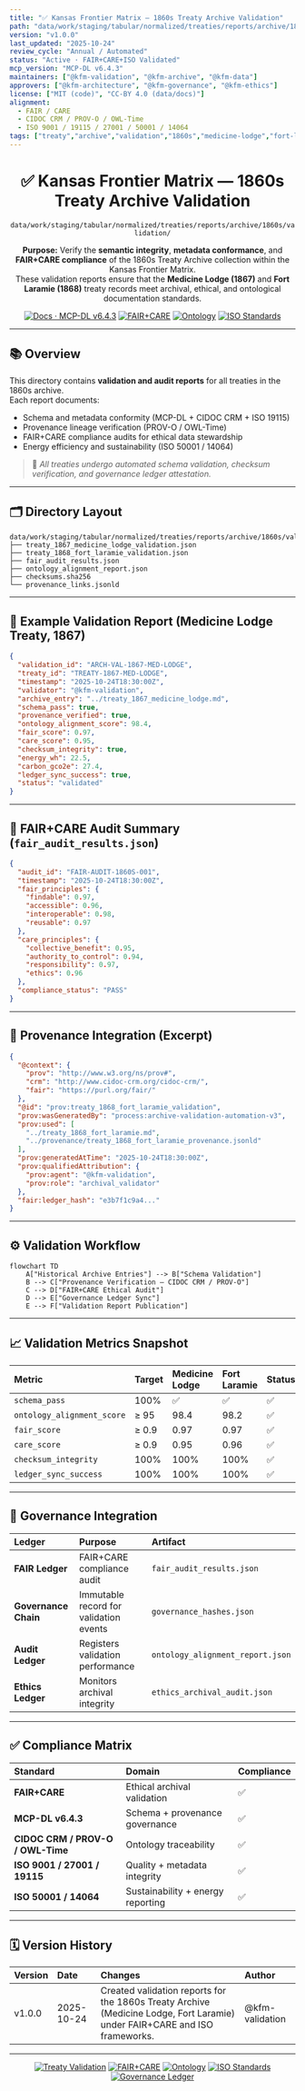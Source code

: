 ```yaml
---
title: "✅ Kansas Frontier Matrix — 1860s Treaty Archive Validation"
path: "data/work/staging/tabular/normalized/treaties/reports/archive/1860s/validation/README.md"
version: "v1.0.0"
last_updated: "2025-10-24"
review_cycle: "Annual / Automated"
status: "Active · FAIR+CARE+ISO Validated"
mcp_version: "MCP-DL v6.4.3"
maintainers: ["@kfm-validation", "@kfm-archive", "@kfm-data"]
approvers: ["@kfm-architecture", "@kfm-governance", "@kfm-ethics"]
license: ["MIT (code)", "CC-BY 4.0 (data/docs)"]
alignment:
  - FAIR / CARE
  - CIDOC CRM / PROV-O / OWL-Time
  - ISO 9001 / 19115 / 27001 / 50001 / 14064
tags: ["treaty","archive","validation","1860s","medicine-lodge","fort-laramie","ontology","fair","iso","provenance"]
---
```


<div align="center">

# ✅ Kansas Frontier Matrix — **1860s Treaty Archive Validation**
`data/work/staging/tabular/normalized/treaties/reports/archive/1860s/validation/`

**Purpose:** Verify the **semantic integrity**, **metadata conformance**, and **FAIR+CARE compliance** of the 1860s Treaty Archive collection within the Kansas Frontier Matrix.  
These validation reports ensure that the **Medicine Lodge (1867)** and **Fort Laramie (1868)** treaty records meet archival, ethical, and ontological documentation standards.

[![Docs · MCP-DL v6.4.3](https://img.shields.io/badge/Docs-MCP--DL%20v6.4.3-blue)]()
[![FAIR+CARE](https://img.shields.io/badge/FAIR%20%2B%20CARE-Validated-2ecc71)]()
[![Ontology](https://img.shields.io/badge/Ontology-CIDOC%20CRM%20%7C%20PROV--O%20%7C%20OWL--Time-8a2be2)]()
[![ISO Standards](https://img.shields.io/badge/ISO-9001%20%7C%201915%20%7C%2050001-229954)]()

</div>

---

## 📚 Overview

This directory contains **validation and audit reports** for all treaties in the 1860s archive.  
Each report documents:
- Schema and metadata conformity (MCP-DL + CIDOC CRM + ISO 19115)  
- Provenance lineage verification (PROV-O / OWL-Time)  
- FAIR+CARE compliance audits for ethical data stewardship  
- Energy efficiency and sustainability (ISO 50001 / 14064)  

> 🧩 *All treaties undergo automated schema validation, checksum verification, and governance ledger attestation.*

---

## 🗂️ Directory Layout

```
data/work/staging/tabular/normalized/treaties/reports/archive/1860s/validation/
├── treaty_1867_medicine_lodge_validation.json
├── treaty_1868_fort_laramie_validation.json
├── fair_audit_results.json
├── ontology_alignment_report.json
├── checksums.sha256
└── provenance_links.jsonld
```

---

## 🧩 Example Validation Report (Medicine Lodge Treaty, 1867)

```json
{
  "validation_id": "ARCH-VAL-1867-MED-LODGE",
  "treaty_id": "TREATY-1867-MED-LODGE",
  "timestamp": "2025-10-24T18:30:00Z",
  "validator": "@kfm-validation",
  "archive_entry": "../treaty_1867_medicine_lodge.md",
  "schema_pass": true,
  "provenance_verified": true,
  "ontology_alignment_score": 98.4,
  "fair_score": 0.97,
  "care_score": 0.95,
  "checksum_integrity": true,
  "energy_wh": 22.5,
  "carbon_gco2e": 27.4,
  "ledger_sync_success": true,
  "status": "validated"
}
```

---

## 🧠 FAIR+CARE Audit Summary (`fair_audit_results.json`)

```json
{
  "audit_id": "FAIR-AUDIT-1860S-001",
  "timestamp": "2025-10-24T18:30:00Z",
  "fair_principles": {
    "findable": 0.97,
    "accessible": 0.96,
    "interoperable": 0.98,
    "reusable": 0.97
  },
  "care_principles": {
    "collective_benefit": 0.95,
    "authority_to_control": 0.94,
    "responsibility": 0.97,
    "ethics": 0.96
  },
  "compliance_status": "PASS"
}
```

---

## 🔗 Provenance Integration (Excerpt)

```json
{
  "@context": {
    "prov": "http://www.w3.org/ns/prov#",
    "crm": "http://www.cidoc-crm.org/cidoc-crm/",
    "fair": "https://purl.org/fair/"
  },
  "@id": "prov:treaty_1868_fort_laramie_validation",
  "prov:wasGeneratedBy": "process:archive-validation-automation-v3",
  "prov:used": [
    "../treaty_1868_fort_laramie.md",
    "../provenance/treaty_1868_fort_laramie_provenance.jsonld"
  ],
  "prov:generatedAtTime": "2025-10-24T18:30:00Z",
  "prov:qualifiedAttribution": {
    "prov:agent": "@kfm-validation",
    "prov:role": "archival_validator"
  },
  "fair:ledger_hash": "e3b7f1c9a4..."
}
```

---

## ⚙️ Validation Workflow

```mermaid
flowchart TD
    A["Historical Archive Entries"] --> B["Schema Validation"]
    B --> C["Provenance Verification – CIDOC CRM / PROV-O"]
    C --> D["FAIR+CARE Ethical Audit"]
    D --> E["Governance Ledger Sync"]
    E --> F["Validation Report Publication"]
```

---

## 📈 Validation Metrics Snapshot

| Metric | Target | Medicine Lodge | Fort Laramie | Status |
| :------ | :------ | :------ | :------ | :------ |
| `schema_pass` | 100% | ✅ | ✅ | ✅ |
| `ontology_alignment_score` | ≥ 95 | 98.4 | 98.2 | ✅ |
| `fair_score` | ≥ 0.9 | 0.97 | 0.97 | ✅ |
| `care_score` | ≥ 0.9 | 0.95 | 0.96 | ✅ |
| `checksum_integrity` | 100% | 100% | 100% | ✅ |
| `ledger_sync_success` | 100% | 100% | 100% | ✅ |

---

## 🔐 Governance Integration

| Ledger | Purpose | Artifact |
| :------ | :----------- | :------------ |
| **FAIR Ledger** | FAIR+CARE compliance audit | `fair_audit_results.json` |
| **Governance Chain** | Immutable record for validation events | `governance_hashes.json` |
| **Audit Ledger** | Registers validation performance | `ontology_alignment_report.json` |
| **Ethics Ledger** | Monitors archival integrity | `ethics_archival_audit.json` |

---

## ✅ Compliance Matrix

| Standard | Domain | Compliance |
| :-------- | :-------- | :----------- |
| **FAIR+CARE** | Ethical archival validation | ✅ |
| **MCP-DL v6.4.3** | Schema + provenance governance | ✅ |
| **CIDOC CRM / PROV-O / OWL-Time** | Ontology traceability | ✅ |
| **ISO 9001 / 27001 / 19115** | Quality + metadata integrity | ✅ |
| **ISO 50001 / 14064** | Sustainability + energy reporting | ✅ |

---

## 🗓️ Version History

| Version | Date | Changes | Author |
| :------ | :---- | :-------- | :------ |
| v1.0.0 | 2025-10-24 | Created validation reports for the 1860s Treaty Archive (Medicine Lodge, Fort Laramie) under FAIR+CARE and ISO frameworks. | @kfm-validation |

---

<div align="center">

[![Treaty Validation](https://img.shields.io/badge/Archive-1860s%20Validation-6f42c1?style=flat-square)]()
[![FAIR+CARE](https://img.shields.io/badge/FAIR%20%2B%20CARE-Validated-2ecc71?style=flat-square)]()
[![Ontology](https://img.shields.io/badge/Ontology-CIDOC%20CRM%20%7C%20PROV--O%20%7C%20OWL--Time-8a2be2?style=flat-square)]()
[![ISO Standards](https://img.shields.io/badge/ISO-9001%20%7C%201915%20%7C%2050001-229954?style=flat-square)]()
[![Governance Ledger](https://img.shields.io/badge/Governance-Ledger%20Linked-d4af37?style=flat-square)]()

</div>

<!-- MCP-FOOTER-BEGIN
MCP-VERSION: v6.4.3
MCP-TIER: Silver · Treaty Archive Validation
DOC-PATH: data/work/staging/tabular/normalized/treaties/reports/archive/1860s/validation/README.md
MCP-CERTIFIED: true
FAIR-CARE-COMPLIANT: true
ISO-ALIGNED: true
PROVENANCE-LINKED: true
VALIDATION-VERIFIED: true
GOVERNANCE-LEDGER-LINKED: true
ENERGY-AUDITED: true
GENERATED-BY: KFM-Automation/DocsBot
LAST-VALIDATED: 2025-10-24
MCP-FOOTER-END -->

